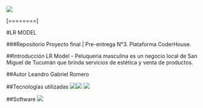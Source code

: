 ![](https://i.postimg.cc/brPH6rs4/LR-Model-transparente.png)

[========]

#LR MODEL

###Repositorio
Proyecto final | Pre-entrega N°3. Plataforma CoderHouse.

##Introducción
LR Model - Peluqueria masculina es un negocio local de San Miguel de Tucumán que brinda servicios de estética y venta de productos.

##Autor
Leandro Gabriel Romero

##Tecnologías utilizadas
![](https://i.postimg.cc/RF1Vtfrh/html-5.png)![](https://i.postimg.cc/kGnMv49c/css.png) ![](https://i.postimg.cc/zv0ztrG1/sass.png)

##Software
![](https://i.postimg.cc/wMtLH0yZ/softwares.png)
